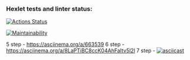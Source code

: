 ### Hexlet tests and linter status:
[![Actions Status](https://github.com/nbardzinkevichh/frontend-project-44/actions/workflows/hexlet-check.yml/badge.svg)](https://github.com/nbardzinkevichh/frontend-project-44/actions)

[![Maintainability](https://api.codeclimate.com/v1/badges/417459f0dc13e7a3f8f5/maintainability)](https://codeclimate.com/github/nbardzinkevichh/frontend-project-44/maintainability)

5 step - https://asciinema.org/a/663539
6 step - https://asciinema.org/a/8LaPTiBC8ccK04AhFaItv5l2l
7 step - [![asciicast](https://asciinema.org/a/663619.svg)](https://asciinema.org/a/663619)